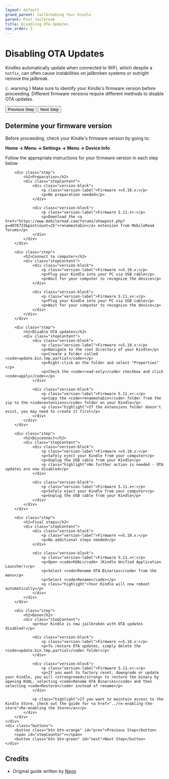 ```yaml
---
layout: default
grand_parent: Jailbreaking Your Kindle
parent: Post Jailbreak
title: Disabling OTA Updates
nav_order: 3
---
```


# Disabling OTA Updates

Kindles automatically update when connected to WiFi, which despite a `hotfix`, can often cause instabilities on jailbroken systems or outright remove the jailbreak.

{: .warning }
Make sure to identify your Kindle's firmware version before proceeding. Different firmware versions require different methods to disable OTA updates.

<div id="guide">
    <div class="buttons">
        <button class="btn btn-orange" id="prev">Previous Step</button>
        <span id="stepCounter"></span>
        <button class="btn btn-green" id="next">Next Step</button>
    </div>
    <div id="stepwrapper" class="stepwrapper">
        <div class="step">
            <h2>Determine your firmware version</h2>
            <div class="stepContent">
                <p>Before proceeding, check your Kindle's firmware version by going to:</p>
                <p><strong>Home → Menu → Settings → Menu → Device Info</strong></p>
                <p class="highlight">Follow the appropriate instructions for your firmware version in each step below</p>
            </div>
        </div>
        
        <div class="step">
            <h2>Preparation</h2>
            <div class="stepContent">
                <div class="version-block">
                    <p class="version-label">Firmware <=5.10.x:</p>
                    <p>No preparation needed</p>
                </div>
                
                <div class="version-block">
                    <p class="version-label">Firmware 5.11.x+:</p>
                    <p>Download the <a href="https://www.mobileread.com/forums/showpost.php?p=4076733&postcount=25">renameotabin</a> extension from MobileRead forums</p>
                </div>
            </div>
        </div>
        
        <div class="step">
            <h2>Connect to computer</h2>
            <div class="stepContent">
                <div class="version-block">
                    <p class="version-label">Firmware <=5.10.x:</p>
                    <p>Plug your Kindle into your PC via USB cable</p>
                    <p>Wait for your computer to recognize the device</p>
                </div>
                
                <div class="version-block">
                    <p class="version-label">Firmware 5.11.x+:</p>
                    <p>Plug your Kindle into your PC via USB cable</p>
                    <p>Wait for your computer to recognize the device</p>
                </div>
            </div>
        </div>
        
        <div class="step">
            <h2>Disable OTA updates</h2>
            <div class="stepContent">
                <div class="version-block">
                    <p class="version-label">Firmware <=5.10.x:</p>
                    <p>Navigate to the root directory of your Kindle</p>
                    <p>Create a folder called <code>update.bin.tmp.partial</code></p>
                    <p>Right-click on the folder and select "Properties"</p>
                    <p>Check the <code>read-only</code> checkbox and click <code>apply</code></p>
                </div>
                
                <div class="version-block">
                    <p class="version-label">Firmware 5.11.x+:</p>
                    <p>Copy the <code>renameotabin</code> folder from the zip to the <code>extensions</code> folder on your Kindle</p>
                    <p class="highlight">If the extensions folder doesn't exist, you may need to create it first</p>
                </div>
            </div>
        </div>
        
        <div class="step">
            <h2>Disconnect</h2>
            <div class="stepContent">
                <div class="version-block">
                    <p class="version-label">Firmware <=5.10.x:</p>
                    <p>Safely eject your Kindle from your computer</p>
                    <p>Unplug the USB cable from your Kindle</p>
                    <p class="highlight">No further action is needed - OTA updates are now disabled</p>
                </div>
                
                <div class="version-block">
                    <p class="version-label">Firmware 5.11.x+:</p>
                    <p>Safely eject your Kindle from your computer</p>
                    <p>Unplug the USB cable from your Kindle</p>
                </div>
            </div>
        </div>
        
        <div class="step">
            <h2>Final steps</h2>
            <div class="stepContent">
                <div class="version-block">
                    <p class="version-label">Firmware <=5.10.x:</p>
                    <p>No additional steps needed</p>
                </div>
                
                <div class="version-block">
                    <p class="version-label">Firmware 5.11.x+:</p>
                    <p>Open <code>KUAL</code> (Kindle Unified Application Launcher)</p>
                    <p>Select <code>Rename OTA Binaries</code> from the menu</p>
                    <p>Select <code>Rename</code></p>
                    <p class="highlight">Your Kindle will now reboot automatically</p>
                </div>
            </div>
        </div>
        
        <div class="step">
            <h2>Done</h2>
            <div class="stepContent">
                <p>Your Kindle is now jailbroken with OTA updates disabled!</p>
                
                <div class="version-block">
                    <p class="version-label">Firmware <=5.10.x:</p>
                    <p>To restore OTA updates, simply delete the <code>update.bin.tmp.partial</code> folder</p>
                </div>
                
                <div class="version-block">
                    <p class="version-label">Firmware 5.11.x+:</p>
                    <p>If you want to factory reset, downgrade or update your Kindle, you will <strong>need</strong> to restore the binary by opening KUAL, selecting <code>Rename OTA Binaries</code> and then selecting <code>Restore</code> instead of rename</p>
                </div>
                
                <p class="highlight">If you want to maintain access to the Kindle Store, check out the guide for <a href="../re-enabling-the-store">Re-enabling the Store</a></p>
            </div>
        </div>
    </div>
    <div class="buttons">
        <button class="btn btn-orange" id="prev">Previous Step</button>
        <span id="stepCounter"></span>
        <button class="btn btn-green" id="next">Next Step</button>
    </div>
</div>

<style>
.version-block {
    background-color: #1e1e1e;
    border-radius: 8px;
    padding: 12px;
    margin-bottom: 12px;
    width: 100%;
}

.version-label {
    font-weight: bold;
    border-bottom: 1px solid #369d36;
    padding-bottom: 5px;
    margin-bottom: 10px;
    color: #369d36;
}

/* Make sure both firmware instructions are clearly visible */
.stepContent {
    align-items: stretch;
}
</style>

<script>new Guide("guide", "re-enabling-the-store", "Re-enable Store");</script>

## Credits

- Original guide written by [Neon](https://www.mobileread.com/forums/member.php?u=329187)
